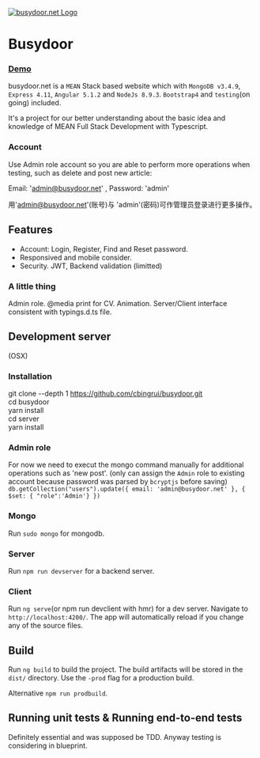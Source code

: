 [![busydoor.net Logo](http://busydoor.net/favicon.png)](http://busydoor.net/)

# Busydoor

### [Demo](http://busydoor.net)

busydoor.net is a `MEAN` Stack based website which with `MongoDB v3.4.9`, `Express 4.11`, `Angular 5.1.2` and `NodeJs 8.9.3`. `Bootstrap4` and `testing`(on going) included.

It's a project for our better understanding about the basic idea and knowledge of MEAN Full Stack Development with Typescript.

### Account

Use Admin role account so you are able to perform more operations when testing, such as delete and post new article:

Email: 'admin@busydoor.net' , Password: 'admin'

用'admin@busydoor.net'(账号)与 'admin'(密码)可作管理员登录进行更多操作。

## Features

* Account: Login, Register, Find and Reset password.
* Responsived and mobile consider.
* Security. JWT, Backend validation (limitted)

### A little thing

Admin role. @media print for CV. Animation. Server/Client interface consistent with typings.d.ts file.

## Development server

(OSX)

### Installation

git clone --depth 1 https://github.com/cbingrui/busydoor.git  
cd busydoor  
yarn install  
cd server  
yarn install

### Admin role

For now we need to execut the mongo command manually for additional operations such as 'new post'. (only can assign the `Admin` role to existing account because password was parsed by `bcryptjs` before saving)  
`db.getCollection("users").update({ email: 'admin@busydoor.net' }, { $set: { "role":'Admin'} })`

### Mongo

Run `sudo mongo` for mongodb.

### Server

Run `npm run devserver` for a backend server.

### Client

Run `ng serve`(or npm run devclient with hmr) for a dev server. Navigate to `http://localhost:4200/`. The app will automatically reload if you change any of the source files.

## Build

Run `ng build` to build the project. The build artifacts will be stored in the `dist/` directory. Use the `-prod` flag for a production build.

Alternative `npm run prodbuild`.

## Running unit tests & Running end-to-end tests

Definitely essential and was supposed be TDD. Anyway testing is considering in blueprint.
